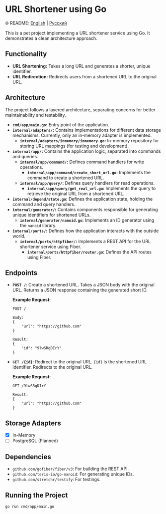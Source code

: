 # URL Shortener using Go

🌐 README: [English](README.md) | [Русский](README.ru.md)

This is a pet project implementing a URL shortener service using Go. It demonstrates a clean architecture approach.

## Functionality

*   **URL Shortening:** Takes a long URL and generates a shorter, unique identifier.
*   **URL Redirection:** Redirects users from a shortened URL to the original URL.

## Architecture

The project follows a layered architecture, separating concerns for better maintainability and testability.

*   **`cmd/app/main.go`:** Entry point of the application.
*   **`internal/adapters/`:** Contains implementations for different data storage mechanisms. Currently, only an in-memory adapter is implemented.
    *   **`internal/adapters/inmemory/inmemory.go`:** In-memory repository for storing URL mappings (for testing and development).
*   **`internal/app/`:** Contains the application logic, separated into commands and queries.
    *   **`internal/app/command/`:** Defines command handlers for write operations.
        *   **`internal/app/command/create_short_url.go`:** Implements the command to create a shortened URL.
    *   **`internal/app/query/`:** Defines query handlers for read operations.
        *   **`internal/app/query/get_real_url.go`:** Implements the query to retrieve the original URL from a shortened URL.
*   **`internal/depend/state.go`:** Defines the application state, holding the command and query handlers.
*   **`internal/generator/`:** Contains components responsible for generating unique identifiers for shortened URLs.
    *   **`internal/generator/nanoid.go`:** Implements an ID generator using the `nanoid` library.
*   **`internal/ports/`:** Defines how the application interacts with the outside world.
    *   **`internal/ports/httpfiber/`:** Implements a REST API for the URL shortener service using Fiber.
        *   **`internal/ports/httpfiber/router.go`:** Defines the API routes using Fiber.

## Endpoints

*   **`POST /`**: Create a shortened URL. Takes a JSON body with the original URL. Returns a JSON response containing the generated short ID.

    **Example Request:**

    ```
    POST /

    Body:
    {
        "url": "https://github.com"
    }

    Result:
    {
        "id": "9lwSRgDIrY"
    }
    ```

*   **`GET /{id}`**: Redirect to the original URL. `{id}` is the shortened URL identifier. Redirects to the original URL.

    **Example Request:**

    ```
    GET /9lwSRgDIrY

    Result:
    {
        "url": "https://github.com"
    }
    ```

## Storage Adapters

*   [x] In-Memory
*   [ ] PostgreSQL (Planned)

## Dependencies

*   `github.com/gofiber/fiber/v3`: For building the REST API.
*   `github.com/teris-io/go-nanoid`: For generating unique IDs.
*   `github.com/stretchr/testify`: For testings.

## Running the Project
```
go run cmd/app/main.go
```